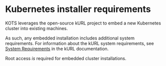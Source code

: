# Kubernetes installer requirements

KOTS leverages the open-source kURL project to embed a new Kubernetes cluster into existing machines.

As such, any embedded installation includes additional system requirements. For information about the kURL system requirements, see [System Requirements](https://kurl.sh/docs/install-with-kurl/system-requirements) in the kURL documentation.

Root access *is* required for embedded cluster installations.
